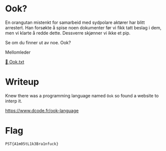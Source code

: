 # Ook? 

En orangutan mistenkt for samarbeid med sydpolare aktører har blitt arrestert. Han forsøkte å spise noen dokumenter før vi fikk tatt beslag i dem, men vi klarte å redde dette. Dessverre skjønner vi ikke et pip.

Se om du finner ut av noe. Ook?

Mellomleder

[📎 Ook.txt](Ook.txt)

# Writeup

Knew there was a programming language named `Ook` so found a website to interp it.

https://www.dcode.fr/ook-language

# Flag

```
PST{A1m05tL1k3Bra1nfuck}
```